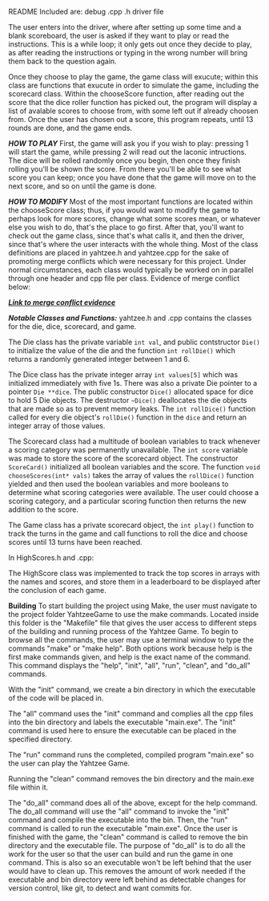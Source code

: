 README
Included are:
debug
.cpp
.h
driver file

The user enters into the driver, where after setting up some time and a blank scoreboard, the user is asked if they want to play or read the instructions. This is a while loop; it only gets out once they decide to play, as after reading the instructions or typing in the wrong number will bring them back to the question again.

Once they choose to play the game, the game class will exucute; within this class are functions that exucute in order to simulate the game, including the scorecard class. Within the chooseScore function, after reading out the score that the dice roller function has picked out, the program will display a list of avalable scores to choose from, with some left out if already choosen from. Once the user has chosen out a score, this program repeats, until 13 rounds are done, and the game ends. 

***HOW TO PLAY***
First, the game will ask you if you wish to play: pressing 1 will start the game, while pressing 2 will read out the laconic intructions.
The dice will be rolled randomly once you begin, then once they finish rolling you'll be shown the score. From there you'll be able to see what score you can keep; once you have done that the game will move on to the next score, and so on until the game is done.

***HOW TO MODIFY***
Most of the most important functions are located within the chooseScore class; thus, if you would want to modify the game to perhaps look for more scores, change what some scores mean, or whatever else you wish to do, that's the place to go first. After that, you'll want to check out the game class, since that's what calls it, and then the driver, since that's where the user interacts with the whole thing. Most of the class definitions are placed in yahtzee.h and yahtzee.cpp for the sake of promoting merge conflicts which were necessary for this project. Under normal circumstances, each class would typically be worked on in parallel through one header and cpp file per class. Evidence of merge conflict below:


***[Link to merge conflict evidence](https://falconbgsu-my.sharepoint.com/:i:/g/personal/xgschwi_bgsu_edu/Ef5NJqH8vPBAtjjCLZEVxFcBTnP-qbI3Hw0zlKiycduG0w?e=p3pdcu)***

***Notable Classes and Functions:***
yahtzee.h and .cpp contains the classes for the die, dice, scorecard, and game.

The Die class has the private variable `int val`, and public contstructor `Die()` to initialize the value of the die and the function `int rollDie()` which returns a randomly generated integer between 1 and 6.

The Dice class has the private integer array `int values[5]` which was initialized immediately with five 1s. There was also a private Die pointer to a pointer `Die **dice`. The public constructor `Dice()` allocated space for dice to hold 5 Die objects. The destructor `~Dice()` deallocates the die objects that are made so as to prevent memory leaks. The `int rollDice()` function called for every die object's `rollDie()` function in the `dice` and return an integer array of those values.

The Scorecard class had a multitude of boolean variables to track whenever a scoring category was permanently unavailable. The `int score` variable was made to store the score of the scorecard object. The constructor `ScoreCard()` initialized all boolean variables and the score. The function `void chooseScores(int* vals)` takes the array of values the `rollDice()` function yielded and then used the boolean variables and more booleans to determine what scoring categories were available. The user could choose a scoring category, and a particular scoring function then returns the new addition to the score.

The Game class has a private scorecard object, the `int play()` function to track the turns in the game and call functions to roll the dice and choose scores until 13 turns have been reached. 

In HighScores.h and .cpp:

The HighScore class was implemented to track the top scores in arrays with the names and scores, and store them in a leaderboard to be displayed after the conclusion of each game.

****Building****
To start building the project using Make, the user must navigate to the project folder YahtzeeGame to use the make commands. Located inside this folder is the "Makefile" file that gives the user access to different steps of the building and running process of the Yahtzee Game. To begin to browse all the commands, the user may use a terminal window to type the commands "make" or "make help". Both options work because help is the first make commands given, and help is the exact name of the command. This command displays the "help", "init", "all", "run", "clean", and "do_all" commands. 

With the "init" command, we create a bin directory in which the executable of the code will be placed in. 

The "all" command uses the "init" command and complies all the cpp files into the bin directory and labels the executable "main.exe". The "init" command is used here to ensure the executable can be placed in the specified directory.

The "run" command runs the completed, compiled program "main.exe" so the user can play the Yahtzee Game. 

Running the "clean" command removes the bin directory and the main.exe file within it.

The "do_all" command does all of the above, except for the help command. The do_all command will use the "all" command to invoke the "init" command and compile the executable into the bin. Then, the "run" command is called to run the executable "main.exe". Once the user is finished with the game, the "clean" command is called to remove the bin directory and the executable file. The purpose of "do_all" is to do all the work for the user so that the user can build and run the game in one command. This is also so an executable won't be left behind that the user would have to clean up. This removes the amount of work needed if the executable and bin directory were left behind as detectable changes for version control, like git, to detect and want commits for.